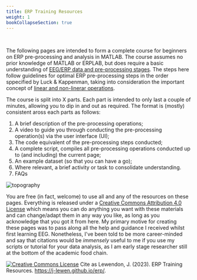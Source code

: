 ```yaml
---
title: ERP Training Resources
weight: 1
bookCollapseSection: true
---
```

  <br>

The following pages are intended to form a complete course for beginners on ERP pre-processing and analysis in MATLAB. The course assumes no prior knowledge of MATLAB or ERPLAB, but does require a basic understanding of [EEG/ERP data and pre-processing stages](https://courses.erpinfo.org/courses/Intro-to-ERPs). The steps here follow guidelines for optimal ERP pre-processing steps in the order sppecified by Luck & Kappenman, taking into consideration the important concept of [linear and non-linerar operations](https://erpinfo.org/order-of-steps).

The course is split into X parts. Each part is intended to only last a couple of minutes, allowing you to dip in and out as required. The format is (mostly) consistent aross each parts as follows:

1. A brief description of the pre-processing operations;
2. A video to guide you through conducting the pre-processing operation(s) via the user interface (UI);
3. The code equivalent of the pre-processing steps conducted;
4. A complete script, compiles all pre-processing operations conducted up to (and including) the current page;
5. An example dataset (so that you can have a go);
6. Where relevant, a brief activity or task to consolidate understanding.
7. FAQs



![topography](/erp/images/topo.png)


You are free (in fact, welcome) to use all and any of the resources on these pages. Everything is released under a [Creative Commons Attribution 4.0 License](http://creativecommons.org/licenses/by/4.0/) which means you can do anything you want with these materials and can change/adapt them in any way you like, as long as you acknowledge that you got it from here. My primary motive for creating these pages was to pass along all the help and guidance I received whilst first learning EEG. Nonetheless, I've been told to be more career-minded and say that citations would be *immensely* useful to me if you use my scripts or tutorial for your data analysis, as I am early stage researcher still at the bottom of the academic food chain. 

<a rel="license" href="http://creativecommons.org/licenses/by/4.0/"><img alt="Creative Commons License" style="border-width:0" src="https://i.creativecommons.org/l/by/4.0/88x31.png" /></a> Cite as Lewendon, J. (2023). ERP Training Resources. https://j-lewen.github.io/erp/</a>.